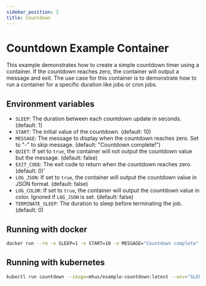 ```yaml
---
sidebar_position: 2
title: Countdown
---
```


# Countdown Example Container

This example demonstrates how to create a simple countdown timer using a container. If the countdown reaches zero, 
the container will output a message and exit. The use case for this container is to demonstrate how to run a container 
for a specific duration like jobs or cron jobs.

## Environment variables

- `SLEEP`: The duration between each countdown update in seconds. (default: 1)
- `START`: The initial value of the countdown. (default: 10)
- `MESSAGE`: The message to display when the countdown reaches zero. Set to "-" to skip message. (default: "Countdown complete!")
- `QUIET`: If set to `true`, the container will not output the countdown value but the message. (default: false)
- `EXIT_CODE`: The exit code to return when the countdown reaches zero. (default: 0)'
- `LOG_JSON`: If set to `true`, the container will output the countdown value in JSON format. (default: false)
- `LOG_COLOR`: If set to `true`, the container will output the countdown value in color. Ignored if `LOG_JSON` is set. (default: false)
- `TERMINATE_SLEEP`: The duration to sleep before terminating the job. (default: 0)

## Running with docker

```bash
docker run --rm -e SLEEP=1 -e START=10 -e MESSAGE="Countdown complete" -e QUIET=false mhus/example-countdown:latest 
```

## Running with kubernetes

```bash
kubectl run countdown --image=mhus/example-countdown:latest --env="SLEEP=1" --env="START=10" --env="MESSAGE=Countdown complete" --restart=Never
```

